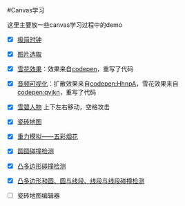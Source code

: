 #Canvas学习

这里主要放一些canvas学习过程中的demo

- [x] [极简时钟](http://lingyucoder.github.io/learn-canvas/clock/clock.html)

- [x] [图片选取](http://lingyucoder.github.io/learn-canvas/imagePicker/imagePicker.html)

- [x] [雪花效果](http://lingyucoder.github.io/learn-canvas/snow/snow.html)：效果来自[codepen](http://codepen.io/john052/pen/CwzGu)，重写了代码

- [x] [音频可视化](http://lingyucoder.github.io/learn-canvas/audioVisualiser/audioVisualiser.html)：扩散效果来自[codepen:HhnpA](http://codepen.io/thepheer/pen/HhnpA)，雪花效果来自[codepen:qvjkn](http://codepen.io/loktar00/pen/qvjkn)，重写了代码

- [x] [雪碧人物](http://lingyucoder.github.io/learn-canvas/sprites/sprites.html) 上下左右移动，空格攻击

- [x] [瓷砖地图](http://lingyucoder.github.io/learn-canvas/tilemap/tilemap.html)

- [x] [重力模拟——五彩烟花](http://lingyucoder.github.io/learn-canvas/gravity/gravity.html)

- [x] [圆圆碰撞检测](http://lingyucoder.github.io/learn-canvas/collision/collisionCircle.html)

- [x] [凸多边形碰撞检测](http://lingyucoder.github.io/learn-canvas/collision/collisionCircle.html)

- [x] [凸多边形和圆、圆与线段、线段与线段碰撞检测](http://lingyucoder.github.io/learn-canvas/collision/collisionShapeAndCircle.html)

- [ ] 瓷砖地图编辑器
